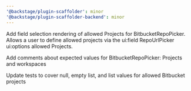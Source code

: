```yaml
---
'@backstage/plugin-scaffolder': minor
'@backstage/plugin-scaffolder-backend': minor
---
```


Add field selection rendering of allowed Projects for BitbucketRepoPicker. Allows a user to define allowed projects via the ui:field RepoUrlPicker ui:options allowed Projects.

Add comments about expected values for BitbucketRepoPicker: Projects and workspaces

Update tests to cover null, empty list, and list values for allowed Bitbucket projects
